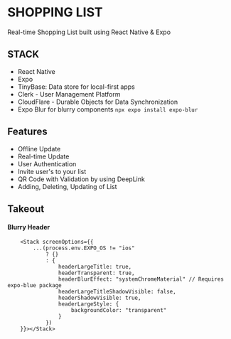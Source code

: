 # SHOPPING LIST

Real-time Shopping List built using React Native & Expo

## STACK

- React Native
- Expo
- TinyBase: Data store for local-first apps
- Clerk - User Management Platform
- CloudFlare - Durable Objects for Data Synchronization
- Expo Blur for blurry components ```npx expo install expo-blur```

## Features

- Offline Update
- Real-time Update
- User Authentication
- Invite user's to your list
- QR Code with Validation by using DeepLink
- Adding, Deleting, Updating of List

## Takeout

#### Blurry Header
```
    <Stack screenOptions={{
        ...(process.env.EXPO_OS != "ios" 
            ? {}
            : {
                headerLargeTitle: true,
                headerTransparent: true,
                headerBlurEffect: "systemChromeMaterial" // Requires expo-blue package
                headerLargeTitleShadowVisible: false,
                headerShadowVisible: true,
                headerLargeStyle: {
                    backgroundColor: "transparent"
                }
            })
    }}></Stack>
```